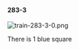 #### 283-3
![train-283-3-0.png](https://github.com/lil-lab/nlvr/raw/master/nlvr/train/images/34/train-283-3-0.png "train-283-3-0.png")

There is 1 blue square